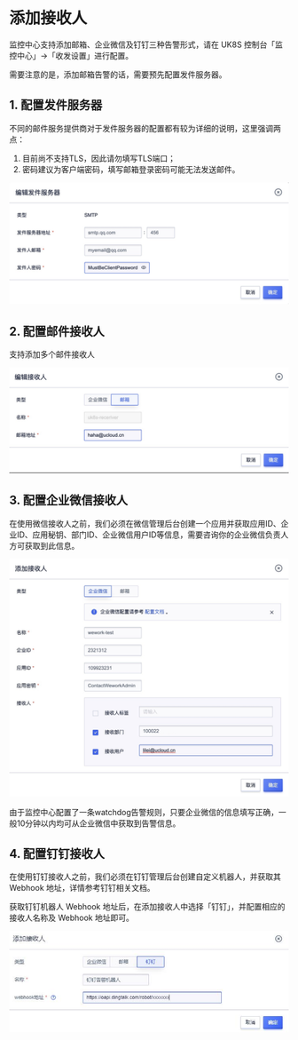 # 添加接收人

监控中心支持添加邮箱、企业微信及钉钉三种告警形式，请在 UK8S 控制台「监控中心」→「收发设置」进行配置。

需要注意的是，添加邮箱告警的话，需要预先配置发件服务器。


## 1. 配置发件服务器

不同的邮件服务提供商对于发件服务器的配置都有较为详细的说明，这里强调两点：

1. 目前尚不支持TLS，因此请勿填写TLS端口；
2. 密码建议为客户端密码，填写邮箱登录密码可能无法发送邮件。

![](/images/prometheus/fajianren.jpg)

## 2. 配置邮件接收人

支持添加多个邮件接收人

![](/images/prometheus/addemial.jpg)

## 3. 配置企业微信接收人

在使用微信接收人之前，我们必须在微信管理后台创建一个应用并获取应用ID、企业ID、应用秘钥、部门ID、企业微信用户ID等信息，需要咨询你的企业微信负责人方可获取到此信息。

![](images/prometheus/addwechat.jpg)

由于监控中心配置了一条watchdog告警规则，只要企业微信的信息填写正确，一般10分钟以内均可从企业微信中获取到告警信息。


## 4. 配置钉钉接收人

在使用钉钉接收人之前，我们必须在钉钉管理后台创建自定义机器人，并获取其 Webhook 地址，详情参考钉钉相关文档。

获取钉钉机器人 Webhook 地址后，在添加接收人中选择「钉钉」，并配置相应的接收人名称及 Webhook 地址即可。

![](images/prometheus/add_ding_talk.jpg)
